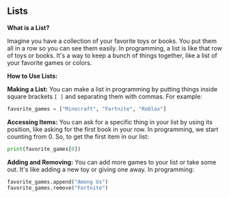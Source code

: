 ## Lists

**What is a List?**

Imagine you have a collection of your favorite toys or books. You put them all in a row so you can see them easily. In programming, a list is like that row of toys or books. It's a way to keep a bunch of things together, like a list of your favorite games or colors.

**How to Use Lists:**

**Making a List:** You can make a list in programming by putting things inside square brackets `[ ]` and separating them with commas. For example:

```python
favorite_games = ["Minecraft", "Fortnite", "Roblox"]
```

**Accessing Items:** You can ask for a specific thing in your list by using its position, like asking for the first book in your row. In programming, we start counting from 0. So, to get the first item in our list:

```python
print(favorite_games[0])
```

**Adding and Removing:** You can add more games to your list or take some out. It's like adding a new toy or giving one away. In programming:
    
```python
favorite_games.append("Among Us")
favorite_games.remove("Fortnite")
```

<div style="page-break-after: always;"></div>

